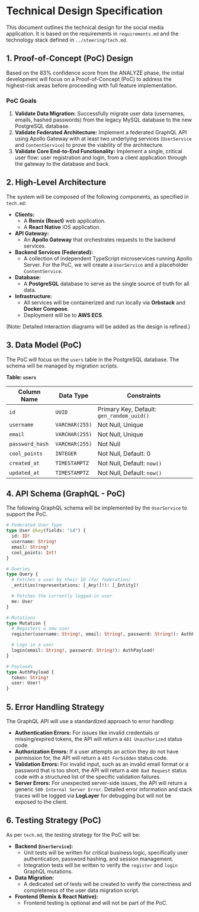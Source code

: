 # Technical Design Specification

This document outlines the technical design for the social media application. It is based on the requirements in `requirements.md` and the technology stack defined in `../steering/tech.md`.

## 1. Proof-of-Concept (PoC) Design

Based on the 83% confidence score from the ANALYZE phase, the initial development will focus on a Proof-of-Concept (PoC) to address the highest-risk areas before proceeding with full feature implementation.

### PoC Goals

1.  **Validate Data Migration:** Successfully migrate user data (usernames, emails, hashed passwords) from the legacy MySQL database to the new PostgreSQL database.
2.  **Validate Federated Architecture:** Implement a federated GraphQL API using Apollo Gateway with at least two underlying services (`UserService` and `ContentService`) to prove the viability of the architecture.
3.  **Validate Core End-to-End Functionality:** Implement a single, critical user flow: user registration and login, from a client application through the gateway to the database and back.

## 2. High-Level Architecture

The system will be composed of the following components, as specified in `tech.md`:

*   **Clients:**
    *   A **Remix (React)** web application.
    *   A **React Native** iOS application.
*   **API Gateway:**
    *   An **Apollo Gateway** that orchestrates requests to the backend services.
*   **Backend Services (Federated):**
    *   A collection of independent TypeScript microservices running Apollo Server. For the PoC, we will create a `UserService` and a placeholder `ContentService`.
*   **Database:**
    *   A **PostgreSQL** database to serve as the single source of truth for all data.
*   **Infrastructure:**
    *   All services will be containerized and run locally via **Orbstack** and **Docker Compose**.
    *   Deployment will be to **AWS ECS**.

(Note: Detailed interaction diagrams will be added as the design is refined.)

## 3. Data Model (PoC)

The PoC will focus on the `users` table in the PostgreSQL database. The schema will be managed by migration scripts.

**Table: `users`**

| Column Name       | Data Type             | Constraints                               |
| ----------------- | --------------------- | ----------------------------------------- |
| `id`              | `UUID`                | Primary Key, Default: `gen_random_uuid()` |
| `username`        | `VARCHAR(255)`        | Not Null, Unique                          |
| `email`           | `VARCHAR(255)`        | Not Null, Unique                          |
| `password_hash`   | `VARCHAR(255)`        | Not Null                                  |
| `cool_points`     | `INTEGER`             | Not Null, Default: 0                      |
| `created_at`      | `TIMESTAMPTZ`         | Not Null, Default: `now()`                |
| `updated_at`      | `TIMESTAMPTZ`         | Not Null, Default: `now()`                |

## 4. API Schema (GraphQL - PoC)

The following GraphQL schema will be implemented by the `UserService` to support the PoC.

```graphql
# Federated User Type
type User @key(fields: "id") {
  id: ID!
  username: String!
  email: String!
  cool_points: Int!
}

# Queries
type Query {
  # Fetches a user by their ID (for federation)
  _entities(representations: [_Any!]!): [_Entity]!

  # Fetches the currently logged-in user
  me: User
}

# Mutations
type Mutation {
  # Registers a new user
  register(username: String!, email: String!, password: String!): AuthPayload!

  # Logs in a user
  login(email: String!, password: String!): AuthPayload!
}

# Payloads
type AuthPayload {
  token: String!
  user: User!
}
```

## 5. Error Handling Strategy

The GraphQL API will use a standardized approach to error handling:

*   **Authentication Errors:** For issues like invalid credentials or missing/expired tokens, the API will return a `401 Unauthorized` status code.
*   **Authorization Errors:** If a user attempts an action they do not have permission for, the API will return a `403 Forbidden` status code.
*   **Validation Errors:** For invalid input, such as an invalid email format or a password that is too short, the API will return a `400 Bad Request` status code with a structured list of the specific validation failures.
*   **Server Errors:** For unexpected server-side issues, the API will return a generic `500 Internal Server Error`. Detailed error information and stack traces will be logged via **LogLayer** for debugging but will not be exposed to the client.

## 6. Testing Strategy (PoC)

As per `tech.md`, the testing strategy for the PoC will be:

*   **Backend (`UserService`):**
    *   Unit tests will be written for critical business logic, specifically user authentication, password hashing, and session management.
    *   Integration tests will be written to verify the `register` and `login` GraphQL mutations.
*   **Data Migration:**
    *   A dedicated set of tests will be created to verify the correctness and completeness of the user data migration script.
*   **Frontend (Remix & React Native):**
    *   Frontend testing is optional and will not be part of the PoC.
